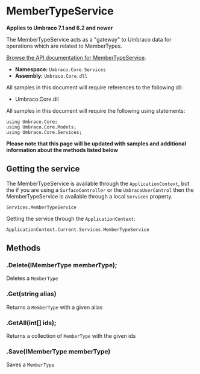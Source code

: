 # MemberTypeService

**Applies to Umbraco 7.1 and 6.2 and newer**

The MemberTypeService acts as a "gateway" to Umbraco data for operations which are related to MemberTypes.

[Browse the API documentation for MemberTypeService](https://our.umbraco.com/apidocs/csharp/api/Umbraco.Core.Services.MemberTypeService.html).

 * **Namespace:** `Umbraco.Core.Services` 
 * **Assembly:** `Umbraco.Core.dll`

All samples in this document will require references to the following dll:

* Umbraco.Core.dll

All samples in this document will require the following using statements:
	
	using Umbraco.Core;
	using Umbraco.Core.Models;
	using Umbraco.Core.Services;

**Please note that this page will be updated with samples and additional information about the methods listed below**



## Getting the service
The MemberTypeService is available through the `ApplicationContext`, but the if you are using a `SurfaceController` or the `UmbracoUserControl` then the MemberTypeService is available through a local `Services` property.

	Services.MemberTypeService

Getting the service through the `ApplicationContext`:

	ApplicationContext.Current.Services.MemberTypeService

## Methods

### .Delete(IMemberType memberType);
Deletes a `MemberType`

### .Get(string alias)
Returns a `MemberType` with a given alias

### .GetAll(int[] ids);
Returns a collection of `MemberType` with the given ids

### .Save(IMemberType memberType)
Saves a `MemberType`
